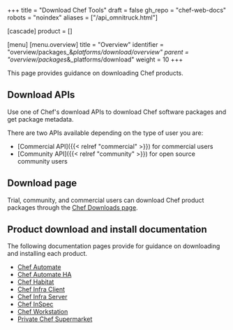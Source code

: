 +++
title = "Download Chef Tools"
draft = false
gh_repo = "chef-web-docs"
robots = "noindex"
aliases = ["/api_omnitruck.html"]

[cascade]
  product = []

[menu]
  [menu.overview]
    title = "Overview"
    identifier = "overview/packages_&_platforms/download/overview"
    parent = "overview/packages_&_platforms/download"
    weight = 10
+++

This page provides guidance on downloading Chef products.

## Download APIs

Use one of Chef's download APIs to download Chef software packages and get package metadata.

There are two APIs available depending on the type of user you are:

- [Commercial API]({{< relref "commercial" >}}) for commercial users
- [Community API]({{< relref "community" >}}) for open source community users

## Download page

Trial, community, and commercial users can download Chef product packages through the [Chef Downloads page](https://www.chef.io/downloads).

## Product download and install documentation

The following documentation pages provide for guidance on downloading and installing each product.

- [Chef Automate](/automate/install/)
- [Chef Automate HA](/automate/ha/)
- [Chef Habitat](/habitat/install_habitat/)
- [Chef Infra Client](/install_bootstrap/)
- [Chef Infra Server](/server/install_server/)
- [Chef InSpec](/inspec/install/)
- [Chef Workstation](/workstation/install_workstation/)
- [Private Chef Supermarket](/supermarket/install_supermarket/)
